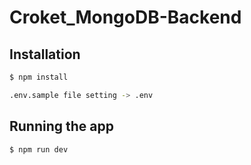 # Croket_MongoDB-Backend

## Installation

```bash
$ npm install
```

```bash
.env.sample file setting -> .env
```

## Running the app

```bash
$ npm run dev

